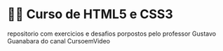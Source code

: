 # 🧑‍🎓 Curso de HTML5 e CSS3
repositorio com exercicios e desafios porpostos pelo professor <a hreaf="https://github.com/gustavoguanabara">Gustavo Guanabara</a> do canal <a hreaf="https://www.youtube.com/@CursoemVideo">CursoemVideo</a>




